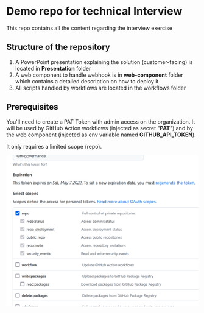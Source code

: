 # Demo repo for technical Interview

This repo contains all the content regarding the interview exercise

## Structure of the repository

1. A PowerPoint presentation explaining the solution (customer-facing) is located in **Presentation** folder
2. A web component to handle webhook is in **web-component** folder which contains a detailed description on how to deploy it
3. All scripts handled by workflows are located in the workflows folder

## Prerequisites

You'll need to create a PAT Token with admin access on the organization. It will be used by GitHub Action workflows (injected as secret "**PAT**") and by the web component (injected as env variable named **GITHUB_API_TOKEN**).

It only requires a limited scope (repo).

![scope](scope.png)
